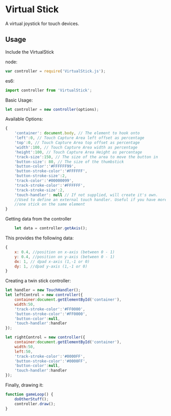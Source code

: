 # Virtual Stick
A virtual joystick for touch devices.


## Usage

Include the VirtualStick 

node:
```js
var controller = require('VirtualStick.js');
```
es6:

```js
import controller from 'VirtualStick';
```

 Basic Usage:
```js
let controller = new controller(options);
```

Available Options:
```js
{
    'container': document.body, // The element to hook onto
    'left':0, // Touch Capture Area left offset as percentage
    'top':0, // Touch Capture Area top offset as percentage
    'width':100, // Touch Capture Area width as percentage
    'height':100, // Touch Capture Area Height as percentage
    'track-size':150, // The size of the area to move the button in
    'button-size': 80, // The size of the thumbstick
    'button-color':'#FFFFFF99',
    'button-stroke-color':'#FFFFFF',
    'button-stroke-size':2,
    'track-color':'#00000099',
    'track-stroke-color':'#FFFFFF',
    'track-stroke-size':2,
    'touch-handler': null // If not supplied, will create it's own. 
    //Used to define an external touch handler. Useful if you have more than 
    //one stick on the same element 
}
```

Getting data from the controller
```js
    let data = controller.getAxis();
```

This provides the following data:
```js
{
    x: 0.4, //position on x-axis (between 0 - 1)
    y: 0.4, //position on y-axis (between 0 - 1)
    dx: 1, // dpad x-axis (1,-1 or 0) 
    dy: 1, //dpad y-axis (1,-1 or 0)
}
```
Creating a twin stick controller:
```js
let handler = new TouchHandler();
let leftControl = new controller({
    container:document.getElementById('container'),
    width:50,
    'track-stroke-color':'#FF0000',
    'button-stroke-color':'#FF0000',
    'button-color':null,
    'touch-handler':handler
});

let rightControl = new controller({
    container:document.getElementById('container'),
    width:50,
    left:50,
    'track-stroke-color':'#0000FF',
    'button-stroke-color':'#0000FF',
    'button-color':null,
    'touch-handler':handler
});
```

Finally, drawing it:
```js
function gameLoop() {
    doOtherStuff();
    controller.draw();
}
```